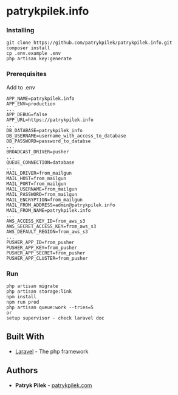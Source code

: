 # patrykpilek.info

### Installing

```
git clone https://github.com/patrykpilek/patrykpilek.info.git
composer install
cp .env.example .env
php artisan key:generate
```

### Prerequisites

Add to .env
```
APP_NAME=patrykpilek.info
APP_ENV=production
...
APP_DEBUG=false
APP_URL=https://patrykpilek.info
...
DB_DATABASE=patrykpilek_info
DB_USERNAME=username_with_access_to_database
DB_PASSWORD=password_to_databse
...
BROADCAST_DRIVER=pusher
...
QUEUE_CONNECTION=database
...
MAIL_DRIVER=from_mailgun
MAIL_HOST=from_mailgun
MAIL_PORT=from_mailgun
MAIL_USERNAME=from_mailgun
MAIL_PASSWORD=from_mailgun
MAIL_ENCRYPTION=from_mailgun
MAIL_FROM_ADDRESS=admin@patrykpilek.info
MAIL_FROM_NAME=patrykpilek.info
...
AWS_ACCESS_KEY_ID=from_aws_s3
AWS_SECRET_ACCESS_KEY=from_aws_s3
AWS_DEFAULT_REGION=from_aws_s3
...
PUSHER_APP_ID=from_pusher
PUSHER_APP_KEY=from_pusher
PUSHER_APP_SECRET=from_pusher
PUSHER_APP_CLUSTER=from_pusher
```

### Run

```
php artisan migrate
php artisan storage:link
npm install
npm run prod
php artisan queue:work --tries=5
or
setup supervisor - check laravel doc
```

## Built With

* [Laravel](https://www.laravel.com) - The php framework

## Authors

* **Patryk Pilek** - [patrykpilek.com](https://patrykpilek.com)
